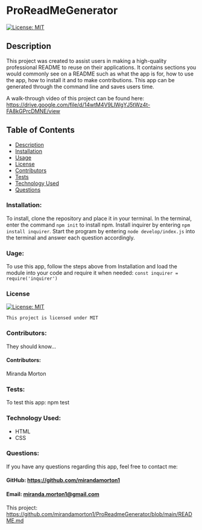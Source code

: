   # ProReadMeGenerator

  [![License: MIT](https://img.shields.io/badge/License-MIT-yellow.svg)](https://opensource.org/licenses/MIT)
  
  ## Description
  This project was created to assist users in making a high-quality professional README to reuse on their applications. It contains sections you would commonly see on a README such as what the app is for, how to use the app, how to install it and to make contributions. This app can be generated through the command line and saves users time. 
  
  A walk-through video of this project can be found here: https://drive.google.com/file/d/14wtM4V9LlWgYJ5tWz4t-FA8kGPrcDMNE/view

  ## Table of Contents
  * [Description](#description)
  * [Installation](#installation)
  * [Usage](#usage)
  * [License](#license)
  * [Contributors](#contributors)
  * [Tests](#test)
  * [Technology Used](#technology-used)
  * [Questions](#questions)

  ### Installation:
  To install, clone the repository and place it in your terminal. In the terminal, enter the command `npm init` to install npm. Install inquirer by entering `npm install inquirer`. Start the program by entering `node develop/index.js` into the terminal and answer each question accordingly. 
  ### Uage:
  To use this app, follow the steps above from Installation and load the module into your code and require it when needed: `const inquirer = require('inquirer')`
  ### License

  
[![License: MIT](https://img.shields.io/badge/License-MIT-yellow.svg)](https://opensource.org/licenses/MIT)
  
  
`This project is licensed under MIT`
  ### Contributors: 
  They should know...
  #### Contributors:
  Miranda Morton
  ### Tests:
  To test this app: npm test
  ### Technology Used:
  - HTML
  - CSS
  ### Questions:
  If you have any questions regarding this app, feel free to contact me: 
  #### GitHub: https://github.com/mirandamorton1   
  #### Email: miranda.morton1@gmail.com
  This project: https://github.com/mirandamorton1/ProReadmeGenerator/blob/main/README.md

